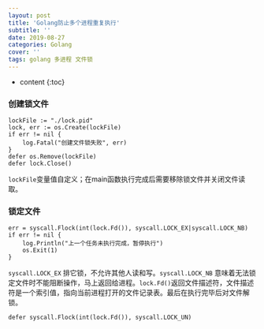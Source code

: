 ```yaml
---
layout: post
title: 'Golang防止多个进程重复执行'
subtitle: ''
date: 2019-08-27
categories: Golang
cover: ''
tags: golang 多进程 文件锁
---
```


* content
{:toc}

### 创建锁文件

```golang
lockFile := "./lock.pid"
lock, err := os.Create(lockFile)
if err != nil {
    log.Fatal("创建文件锁失败", err)
}
defer os.Remove(lockFile)
defer lock.Close()
```

`lockFile`变量值自定义；在main函数执行完成后需要移除锁文件并关闭文件读取。

### 锁定文件

```golang
err = syscall.Flock(int(lock.Fd()), syscall.LOCK_EX|syscall.LOCK_NB)
if err != nil {
    log.Println("上一个任务未执行完成，暂停执行")
    os.Exit(1)
}
```
 
 `syscall.LOCK_EX` 排它锁，不允许其他人读和写。`syscall.LOCK_NB` 意味着无法锁定文件时不能阻断操作，马上返回给进程。`lock.Fd()`返回文件描述符，文件描述符是一个索引值，指向当前进程打开的文件记录表。最后在执行完毕后对文件解锁。

```golang
defer syscall.Flock(int(lock.Fd()), syscall.LOCK_UN)
```